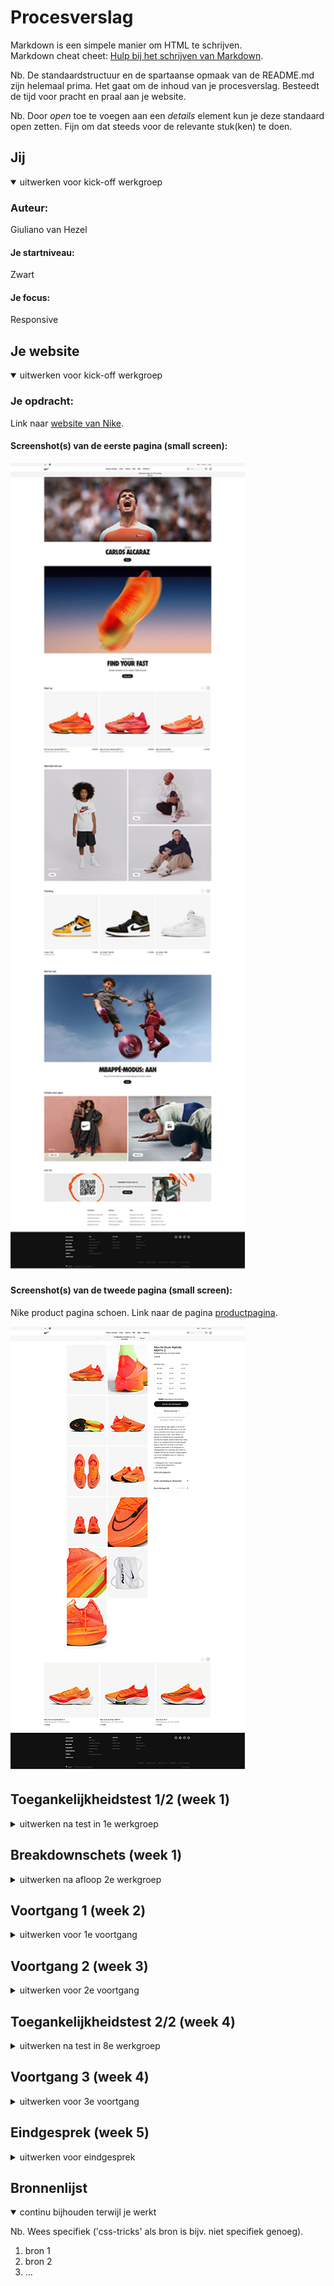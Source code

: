 # Procesverslag
Markdown is een simpele manier om HTML te schrijven.  
Markdown cheat cheet: [Hulp bij het schrijven van Markdown](https://github.com/adam-p/markdown-here/wiki/Markdown-Cheatsheet).

Nb. De standaardstructuur en de spartaanse opmaak van de README.md zijn helemaal prima. Het gaat om de inhoud van je procesverslag. Besteedt de tijd voor pracht en praal aan je website.

Nb. Door *open* toe te voegen aan een *details* element kun je deze standaard open zetten. Fijn om dat steeds voor de relevante stuk(ken) te doen.





## Jij

<details open>
  <summary>uitwerken voor kick-off werkgroep</summary>

  ### Auteur:
  Giuliano van Hezel

  #### Je startniveau:
  Zwart

  #### Je focus:
  Responsive
 
</details>





## Je website

<details open>
  <summary>uitwerken voor kick-off werkgroep</summary>

  ### Je opdracht:
  Link naar [website van Nike](https://www.nike.com/nl/).

  #### Screenshot(s) van de eerste pagina (small screen):
  <img src="readme-images/nike-home-small.png" width="375px" alt="homepagina van nike">

  #### Screenshot(s) van de tweede pagina (small screen):
  Nike product pagina schoen. Link naar de pagina [productpagina](https://www.nike.com/nl/t/air-zoom-alphafly-next-2-wedstrijdschoenen-heren-JrCvJQ/DN3555-800).

  <img src="readme-images/nike-product-page-small.png" width="375px" alt="product pagina van schoen">
 
</details>



## Toegankelijkheidstest 1/2 (week 1)

<details>
  <summary>uitwerken na test in 1e werkgroep</summary>

  ### Bevindingen
  Lijst met je bevindingen die in de test naar voren kwamen:

  #### Screenreader
  1e heading zegt eigenlijk heel weinig over wat het inhoud eigenlijk. Mist een beschrijving van de heading. Wat is de inhoud?

  Gear up heading zegt dat hij een list heeft met daarin de inhoud. Bij heading level 4 mis je de beschrijving van hoe het 
  product eruit ziet (kleur, stijl). Wanneer je op een maat staat die niet beschikbaar is dan wordt dit niet verteld, maar enkel 
  de maat. Er is geen darkmode.


  #### Muis en Toetsenbord 
  Tabs werken prima. Overal ga je prima langs. Dit geldt ook voor de productie pagina.


  #### Motoriek (shocks, elastiekjes)
  "ioppoygll,,,,,,,,,,,,,,,,,,,,,,,,,,,,,,,,,,,,,,,,,,,,,,,,,,,,,," Hier probeerde ik iets te typen. Zoals je kan zien kon ik niet eens normaal aantekeningen maken. Op de website van Nike klik je overal dubbel op. Zonder dat je het wilt klik je door op links, afbeeldingen etc. Geen ruimte voor vergevingsgezindheid.


  Je zou het wellicht kunnen oplossen met behulp van spraak. Dat je op met behulp van je stem kan navigeren of dat je in combinatie met het toetsenbord en muis dingen kan klikken. Dus niet meer doormiddel van 1 klik.


  #### Visueel (brillen, contrast, kleurenblind, dark/light). 
  Blurred. Aardig goed te zien, maar het wordt zichtbaarder wanneer het groter wordt. Over de combined loss is het moeilijk te zien wanneer tekst heel klein zijn. Wat eigenlijk voor allen geld.

  Voor central field loss zou je misschien de website visuel kunnen splitten zodat je niet constant je hoofd hoeft te draaien. Peripheral field loss zou je ervoor kunnen zorgen dat de website veel smaller is, maar nog steeds visueel leesbaar. 

</details>



## Breakdownschets (week 1)

<details>
  <summary>uitwerken na afloop 2e werkgroep</summary>

  ### de hele pagina: 
  <img src="readme-images/dummy-plaatje.jpg" width="375px" alt="breakdown van de hele pagina">

  ### dynamisch deel (bijv menu): 
  <img src="readme-images/dummy-plaatje.jpg" width="375px" alt="breakdown van een dynamisch deel">

  ### wellicht nog een dynamisch deel (bijv filter): 
  <img src="readme-images/dummy-plaatje.jpg" width="375px" alt="breakdown van nog een dynamisch deel">

</details>





## Voortgang 1 (week 2)

<details>
  <summary>uitwerken voor 1e voortgang</summary>

  ### Stand van zaken
  hier dit ging goed & dit was lastig (neem ook screenshots op van delen van je website en code)


  ### Agenda voor meeting
  samen met je groepje opstellen

  | student 1      | student 2          | student 3    | student 4        |
  | ---            | ---                | ---          | ---              |
  | dit bespreken  | en dit             | en ik dit    | en dan ik dat    |
  | en dat ook nog | dit als er tijd is | nog een punt | dit wil ik zeker |
  | ...            | ...                | ...          | ...              |


  ### Verslag van meeting
  hier na afloop snel de uitkomsten van de meeting vastleggen

  - punt 1
  - punt 2
  - nog een punt
  - ...

</details>





## Voortgang 2 (week 3)

<details>
  <summary>uitwerken voor 2e voortgang</summary>

  ### Stand van zaken
  hier dit ging goed & dit was lastig (neem ook screenshots op van delen van je website en code)


  ### Agenda voor meeting
  samen met je groepje opstellen

  | Lisa      |  Ouiaam   | Oemar    | Giuliano        |
----------------| ---       | ---                | ---          | ---              |
  | HTML nakijken   | notulen maken en kijken | HTML nakijken    | HTML nakijken |
  | en dat ook nog | dit als er tijd is | op 2 devices werken | voorbeeld website bespreken |
  | ...            | ...           | ...          | ...              |


  ### Verslag van meeting
  hier na afloop snel de uitkomsten van de meeting vastleggen

  - punt 1
  - punt 2
  - nog een punt
- ...

</details>





## Toegankelijkheidstest 2/2 (week 4)

<details>
  <summary>uitwerken na test in 8e werkgroep</summary>

  ### Bevindingen
  Lijst met je bevindingen die in de test naar voren kwamen (geef ook aan wat er verbeterd is):

  #### Screenreader
  Hier korte omschrijving (met indien nodig afbeeldingen)

  Hier een omschrijving van hoe het opgelost kan worden (met indien nodig afbeeldingen)


  #### Muis en Toetsenbord 
  Hier korte omschrijving (met indien nodig afbeeldingen)

  Hier een omschrijving van hoe het opgelost kan worden (met indien nodig afbeeldingen)


  #### Motoriek (shocks, elastiekjes)
  Hier korte omschrijving (met indien nodig afbeeldingen)

  Hier een omschrijving van hoe het opgelost kan worden (met indien nodig afbeeldingen)


  #### Visueel (brillen, contrast, kleurenblind, dark/light). 
  Hier korte omschrijving (met indien nodig afbeeldingen)

  Hier een omschrijving van hoe het opgelost kan worden (met indien nodig afbeeldingen)

</details>





## Voortgang 3 (week 4)

<details>
  <summary>uitwerken voor 3e voortgang</summary>

  ### Stand van zaken
  hier dit ging goed & dit was lastig (neem ook screenshots op van delen van je website en code)


  ### Agenda voor meeting
  samen met je groepje opstellen

  | student 1      | student 2       | student 3    | student 4        |
  | Lisa           | Giuliano        | Ouiaam       | ---              |
  | CSS positionering | CSS properties  | en ik dit    | en dan ik dat    |
  | en dat ook nog | dit als er tijd is | nog een punt | dit wil ik zeker |
  | ...            | ...             | ...          | ...              |


  ### Verslag van meeting
  hier na afloop snel de uitkomsten van de meeting vastleggen

  - punt 1
  - punt 2
  - nog een punt
  - ...

</details>





## Eindgesprek (week 5)

<details>
  <summary>uitwerken voor eindgesprek</summary>

  ### Je uitkomst - karakteristiek screenshots:
  <img src="readme-images/dummy-plaatje.jpg" width="375px" alt="uitomst opdracht 1">


  ### Dit ging goed/Heb ik geleerd: 
  Korte omschrijving met plaatjes

  <img src="readme-images/dummy-plaatje.jpg" width="375px" alt="top">


  ### Dit was lastig/Is niet gelukt:
  Korte omschrijving met plaatjes

  <img src="readme-images/dummy-plaatje.jpg" width="375px" alt="bummer">
</details>





## Bronnenlijst

<details open>
  <summary>continu bijhouden terwijl je werkt</summary>

  Nb. Wees specifiek ('css-tricks' als bron is bijv. niet specifiek genoeg).

  1. bron 1
  2. bron 2
  3. ...

</details>